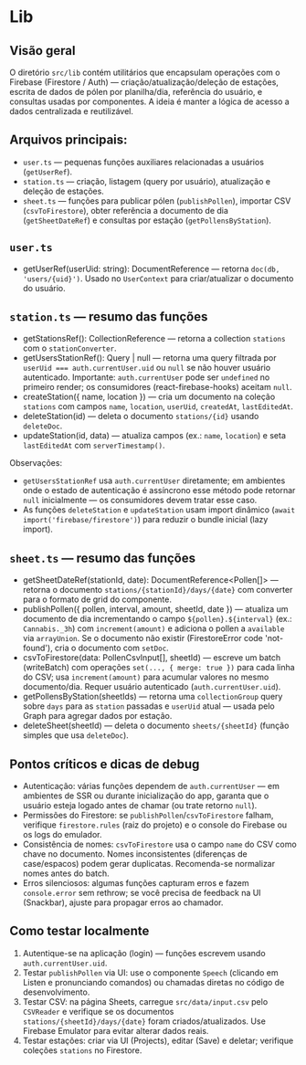  # Lib

## Visão geral

O diretório `src/lib` contém utilitários que encapsulam operações com o Firebase (Firestore / Auth) — criação/atualização/deleção de estações, escrita de dados de pólen por planilha/dia, referência do usuário, e consultas usadas por componentes. A ideia é manter a lógica de acesso a dados centralizada e reutilizável.

## Arquivos principais:

- `user.ts` — pequenas funções auxiliares relacionadas a usuários (`getUserRef`).
- `station.ts` — criação, listagem (query por usuário), atualização e deleção de estações.
- `sheet.ts` — funções para publicar pólen (`publishPollen`), importar CSV (`csvToFirestore`), obter referência a documento de dia (`getSheetDateRef`) e consultas por estação (`getPollensByStation`).

## `user.ts`

- getUserRef(userUid: string): DocumentReference — retorna `doc(db, 'users/{uid}')`. Usado no `UserContext` para criar/atualizar o documento do usuário.

## `station.ts` — resumo das funções

- getStationsRef(): CollectionReference<Station> — retorna a collection `stations` com o `stationConverter`.
- getUsersStationRef(): Query<Station> | null — retorna uma query filtrada por `userUid === auth.currentUser.uid` ou `null` se não houver usuário autenticado. Importante: `auth.currentUser` pode ser `undefined` no primeiro render; os consumidores (react-firebase-hooks) aceitam `null`.
- createStation({ name, location }) — cria um documento na coleção `stations` com campos `name`, `location`, `userUid`, `createdAt`, `lastEditedAt`.
- deleteStation(id) — deleta o documento `stations/{id}` usando `deleteDoc`.
- updateStation(id, data) — atualiza campos (ex.: `name`, `location`) e seta `lastEditedAt` com `serverTimestamp()`.

Observações:
- `getUsersStationRef` usa `auth.currentUser` diretamente; em ambientes onde o estado de autenticação é assíncrono esse método pode retornar `null` inicialmente — os consumidores devem tratar esse caso.
- As funções `deleteStation` e `updateStation` usam import dinâmico (`await import('firebase/firestore')`) para reduzir o bundle inicial (lazy import).

## `sheet.ts` — resumo das funções

- getSheetDateRef(stationId, date): DocumentReference<Pollen[]> — retorna o documento `stations/{stationId}/days/{date}` com converter para o formato de grid do componente.
- publishPollen({ pollen, interval, amount, sheetId, date }) — atualiza um documento de dia incrementando o campo `${pollen}.${interval}` (ex.: `Cannabis._3h`) com `increment(amount)` e adiciona o pollen a `available` via `arrayUnion`. Se o documento não existir (FirestoreError code 'not-found'), cria o documento com `setDoc`.
- csvToFirestore(data: PollenCsvInput[], sheetId) — escreve um batch (writeBatch) com operações `set(..., { merge: true })` para cada linha do CSV; usa `increment(amount)` para acumular valores no mesmo documento/dia. Requer usuário autenticado (`auth.currentUser.uid`).
- getPollensByStation(sheetIds) — retorna uma `collectionGroup` query sobre `days` para as `station` passadas e `userUid` atual — usada pelo Graph para agregar dados por estação.
- deleteSheet(sheetId) — deleta o documento `sheets/{sheetId}` (função simples que usa `deleteDoc`).

## Pontos críticos e dicas de debug

- Autenticação: várias funções dependem de `auth.currentUser` — em ambientes de SSR ou durante inicialização do app, garanta que o usuário esteja logado antes de chamar (ou trate retorno `null`).
- Permissões do Firestore: se `publishPollen`/`csvToFirestore` falham, verifique `firestore.rules` (raiz do projeto) e o console do Firebase ou os logs do emulador.
- Consistência de nomes: `csvToFirestore` usa o campo `name` do CSV como chave no documento. Nomes inconsistentes (diferenças de case/espacos) podem gerar duplicatas. Recomenda-se normalizar nomes antes do batch.
- Erros silenciosos: algumas funções capturam erros e fazem `console.error` sem rethrow; se você precisa de feedback na UI (Snackbar), ajuste para propagar erros ao chamador.

## Como testar localmente

1. Autentique-se na aplicação (login) — funções escrevem usando `auth.currentUser.uid`.
2. Testar `publishPollen` via UI: use o componente `Speech` (clicando em Listen e pronunciando comandos) ou chamadas diretas no código de desenvolvimento.
3. Testar CSV: na página Sheets, carregue `src/data/input.csv` pelo `CSVReader` e verifique se os documentos `stations/{sheetId}/days/{date}` foram criados/atualizados. Use Firebase Emulator para evitar alterar dados reais.
4. Testar estações: criar via UI (Projects), editar (Save) e deletar; verifique coleções `stations` no Firestore.

